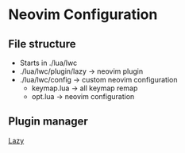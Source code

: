 # Neovim Configuration

## File structure
- Starts in ./lua/lwc
- ./lua/lwc/plugin/lazy -> neovim plugin
- ./lua/lwc/config -> custom neovim configuration
  - keymap.lua -> all keymap remap
  - opt.lua -> neovim configuration

## Plugin manager
[Lazy](https://github.com/folke/lazy.nvim)
